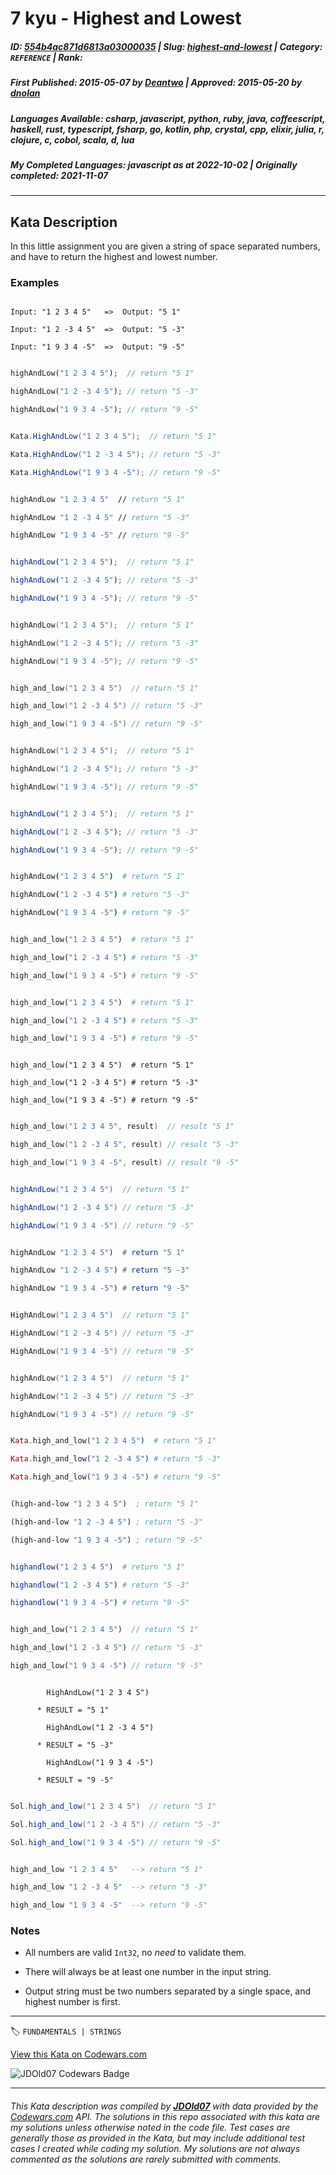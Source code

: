 # 7 kyu - Highest and Lowest

##### **ID**: [554b4ac871d6813a03000035](https://www.codewars.com/kata/554b4ac871d6813a03000035) | **Slug**: [highest-and-lowest](https://www.codewars.com/kata/554b4ac871d6813a03000035) | **Category**: `REFERENCE` | **Rank**: <span style="color:white">7 kyu</span>

##### **First Published**: 2015-05-07 ***by*** [Deantwo](https://www.codewars.com/users/Deantwo) | **Approved**: 2015-05-20 ***by*** [dnolan](https://www.codewars.com/users/dnolan)

##### **Languages Available**: csharp, javascript, python, ruby, java, coffeescript, haskell, rust, typescript, fsharp, go, kotlin, php, crystal, cpp, elixir, julia, r, clojure, c, cobol, scala, d, lua

##### **My Completed Languages**: javascript ***as at*** 2022-10-02 | **Originally completed**: 2021-11-07

---

## Kata Description


In this little assignment you are given a string of space separated numbers, and have to return the highest and lowest number.



### Examples



``` text

Input: "1 2 3 4 5"   =>  Output: "5 1"

Input: "1 2 -3 4 5"  =>  Output: "5 -3"

Input: "1 9 3 4 -5"  =>  Output: "9 -5"

```

```php

highAndLow("1 2 3 4 5");  // return "5 1"

highAndLow("1 2 -3 4 5"); // return "5 -3"

highAndLow("1 9 3 4 -5"); // return "9 -5"

```

```csharp

Kata.HighAndLow("1 2 3 4 5");  // return "5 1"

Kata.HighAndLow("1 2 -3 4 5"); // return "5 -3"

Kata.HighAndLow("1 9 3 4 -5"); // return "9 -5"

```

```fsharp

highAndLow "1 2 3 4 5"  // return "5 1"

highAndLow "1 2 -3 4 5" // return "5 -3"

highAndLow "1 9 3 4 -5" // return "9 -5"

```

```javascript

highAndLow("1 2 3 4 5");  // return "5 1"

highAndLow("1 2 -3 4 5"); // return "5 -3"

highAndLow("1 9 3 4 -5"); // return "9 -5"

```

```d

highAndLow("1 2 3 4 5");  // return "5 1"

highAndLow("1 2 -3 4 5"); // return "5 -3"

highAndLow("1 9 3 4 -5"); // return "9 -5"

```

```c

high_and_low("1 2 3 4 5")  // return "5 1"

high_and_low("1 2 -3 4 5") // return "5 -3"

high_and_low("1 9 3 4 -5") // return "9 -5"

```

```cpp

highAndLow("1 2 3 4 5");  // return "5 1"

highAndLow("1 2 -3 4 5"); // return "5 -3"

highAndLow("1 9 3 4 -5"); // return "9 -5"

```

```typescript

highAndLow("1 2 3 4 5");  // return "5 1"

highAndLow("1 2 -3 4 5"); // return "5 -3"

highAndLow("1 9 3 4 -5"); // return "9 -5"

```

```coffeescript

highAndLow("1 2 3 4 5")  # return "5 1"

highAndLow("1 2 -3 4 5") # return "5 -3"

highAndLow("1 9 3 4 -5") # return "9 -5"

```

```python

high_and_low("1 2 3 4 5")  # return "5 1"

high_and_low("1 2 -3 4 5") # return "5 -3"

high_and_low("1 9 3 4 -5") # return "9 -5"

```

```ruby

high_and_low("1 2 3 4 5")  # return "5 1"

high_and_low("1 2 -3 4 5") # return "5 -3"

high_and_low("1 9 3 4 -5") # return "9 -5"

```

```crystal

high_and_low("1 2 3 4 5")  # return "5 1"

high_and_low("1 2 -3 4 5") # return "5 -3"

high_and_low("1 9 3 4 -5") # return "9 -5"

```

```c

high_and_low("1 2 3 4 5", result)  // result "5 1"

high_and_low("1 2 -3 4 5", result) // result "5 -3"

high_and_low("1 9 3 4 -5", result) // result "9 -5"

```

```java

highAndLow("1 2 3 4 5")  // return "5 1"

highAndLow("1 2 -3 4 5") // return "5 -3"

highAndLow("1 9 3 4 -5") // return "9 -5"

```

```haskell

highAndLow "1 2 3 4 5")  # return "5 1"

highAndLow "1 2 -3 4 5") # return "5 -3"

highAndLow "1 9 3 4 -5") # return "9 -5"

```

```go

HighAndLow("1 2 3 4 5")  // return "5 1"

HighAndLow("1 2 -3 4 5") // return "5 -3"

HighAndLow("1 9 3 4 -5") // return "9 -5"

```

```kotlin

highAndLow("1 2 3 4 5")  // return "5 1"

highAndLow("1 2 -3 4 5") // return "5 -3"

highAndLow("1 9 3 4 -5") // return "9 -5"

```

```elixir

Kata.high_and_low("1 2 3 4 5")  # return "5 1"

Kata.high_and_low("1 2 -3 4 5") # return "5 -3"

Kata.high_and_low("1 9 3 4 -5") # return "9 -5"

```

```clojure

(high-and-low "1 2 3 4 5")  ; return "5 1"

(high-and-low "1 2 -3 4 5") ; return "5 -3"

(high-and-low "1 9 3 4 -5") ; return "9 -5"

```

```julia

highandlow("1 2 3 4 5")  # return "5 1"

highandlow("1 2 -3 4 5") # return "5 -3"

highandlow("1 9 3 4 -5") # return "9 -5"

```

```rust

high_and_low("1 2 3 4 5")  // return "5 1"

high_and_low("1 2 -3 4 5") // return "5 -3"

high_and_low("1 9 3 4 -5") // return "9 -5"

```

```cobol

        HighAndLow("1 2 3 4 5")

      * RESULT = "5 1"

        HighAndLow("1 2 -3 4 5")

      * RESULT = "5 -3"

        HighAndLow("1 9 3 4 -5")

      * RESULT = "9 -5"

```

```scala

Sol.high_and_low("1 2 3 4 5")  // return "5 1"

Sol.high_and_low("1 2 -3 4 5") // return "5 -3"

Sol.high_and_low("1 9 3 4 -5") // return "9 -5"

```

```lua

high_and_low "1 2 3 4 5"   --> return "5 1"

high_and_low "1 2 -3 4 5"  --> return "5 -3"

high_and_low "1 9 3 4 -5"  --> return "9 -5"

```



### Notes



- All numbers are valid ```Int32```, no *need* to validate them.

- There will always be at least one number in the input string.

- Output string must be two numbers separated by a single space, and highest number is first.



---


🏷 `FUNDAMENTALS | STRINGS`


[View this Kata on Codewars.com](https://www.codewars.com/kata/554b4ac871d6813a03000035)

![](https://www.codewars.com/users/jdold07/badges/large "JDOld07 Codewars Badge")

---

###### *This Kata description was compiled by [**JDOld07**](https://tpstech.dev) with data provided by the [Codewars.com](https://www.codewars.com) API.  The solutions in this repo associated with this kata are my solutions unless otherwise noted in the code file.  Test cases are generally those as provided in the Kata, but may include additional test cases I created while coding my solution.  My solutions are not always commented as the solutions are rarely submitted with comments.*
